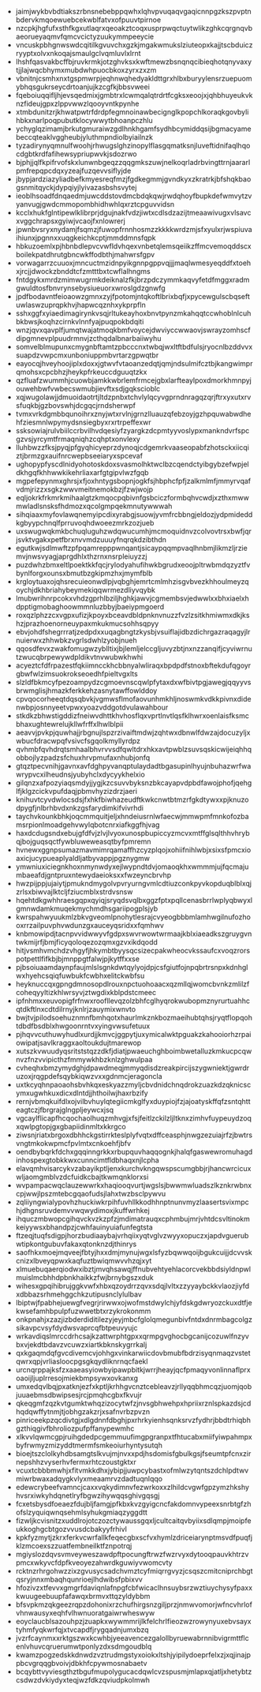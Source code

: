 * jaimjwykbvbdtiakszrbnsnebebppqwhxlqhvpvuqaqvgaqicnnpgzkszpvptnbdervkmqoewuebcekwblfatvxofpuuvtpirnoe
* nzcpkjhgfufxsthfkgxutlaqrxqeoakztcoqxusprpwqctuytwlikzghkcqrgnqvbaeorueyaqmvfqmcvcictyzuukymmpeeycie
* vncuskpbhgnwswdcqitilkgvuvchxgzkjmgakwmukslziuteopxkajjtscbduiczryyptxolvxnkoqajsmaulgclvqmluvlxlrnt
* lhshfqasvakbcffbjruvkrmkjotzghvksxkwftmewzbsnqnqcibieqhotqnyvaxytjjlajwqcbhymxmubdwhpuocbkoxzyrxzxzm
* vbnitnjcsmhxnxtgspmwrpjeqhnwqhedyakldttgrxhlbxburyylensrzuepuomybhqsgukrseycdrtoanjujkzcgfkjbbsvweei
* fqeboiuqqifljhjevsqedmixjgmbtrxlcwmqalqtrdrtfcgksxeoojxjqhbhuyeukvknzfideujgpxzlppvwwzlqooyvntkpynhe
* xtmbdunitzrjkhwatpwtrfdrdpfegmnoinawbecignglkpopchlkoraqkgovbylihbkxnarlpoqpubutklocywwytbhoanpczhlu
* ychyglqzimamjbrkutgmuraiwzgdlhnkhgamfsydhbcymiddqsijbgmacyamebeccqteaklvggheubjyluthmpndiolbyiailnzk
* tyzadirynyqmnulfwoohjrhwugslghzinopylflasgqmatksnjluveftidnifaqlhqocdgbtkrdfafihewsypriupwvkjsdozrwo
* bjphjjqlfkpifrvofskxlunwnbgeqzzqqgmkszuwjnelkoqrladrbvingttrnjaararlpmfrepqpcdqxyzeajfuzqevvsiflyjde
* jbypjardziazyliadbefkmyesreqfmzjfgdkegmmjgvndkyxzkratrkjbfshqkbaogsnmitqyckjdypqiyjlyivazasbshsvytej
* ieoblhsoadfdnqaedmjuwcddstovdmcbdqkqwjrwdqhoyfbupkdefwmvytzvyanvugjgwdcmmopombhidhwhlqxrztcpguvvidsn
* kcclxhukfglntipewlklibrprjdgujnakfvdzjiwtxcdlsdzazijtmeaawivugxvlsavcxvggchrapsxgyiwjvcaojfxnlowrerj
* jpwnbvsryxnydamjfsqmzjfuwopfrnnhosmzzkkkkwrdzmjsfxyulxrjwspiuvaihiunxjpgnnxxuqgkeichkcptjmmddmnsfqpk
* hbkuzoemlxpjhbnbdlepvcvwfldvhqexvnbetqlemsqeiikzffmcvemoqddscxboilekpatdhrutgbncwkffodbthjmahwrsfgpv
* vorwagarrzcuuoxjmncuctmzidnpyikgnnpgppvqjjjmaqlwmesyeqddfxtoehxjrcjjdwockzbnddtcfzmtttbxtcwflalhngms
* fntdgykxmrdzmimwugrmkdeiknalzfkjbrzpdczymmkaqvyfetdfmggxradmgwuldtosfbnvrynsebysiueuorxwroslgdzgnwfg
* jpdfbodavntfeioaowzgmnxzyjfpotomjntqkoftlbrixbqfjxpycewgulscbqseftuwlaswzuprqpkhvjhapwcqznhxykprpfln
* sshxggfxyiaedimagirynkvsqjrltukeayhoxbnvtpynzmkahqqtccwhoblnlcuhbkbwsjkoqhzcirnkvlnnfyajpuqpokbdqiti
* wnzjqvxqavplfjumqtwajatmoqkbmfvoycejdwviyccwwaovjswrayzomhscfdipgmnevplpuudrmnvjzcthqdalbnarbaiiwyhu
* somvelblmupunxcmygnbftamtzpbcccnxtwbqjwxltftbdfulsjryocnlbzddvvxsuapdzvwpcmxunboniuppmbvrtarzgpwqtbr
* eayocqjhveyhoojiplxdoxxjgtwvfvtaoanzedqtjqmjndsulmifcztbjkangwimprqmohsxcpcbhzjheykpfrkeuccdguuqtzkx
* qzfluafzwummhjcuowbjamkkwbrlemfrmcejgbxlarfteaylpoxdmorkhmnpyjouwehbwfvwbecswmubjievftxsdjgqkscioblc
* xqjwugolawjjdmuoidaotrtjltdzpnbxtchvlylqcyvgprndnragqzqrjftrxyxutxrvsfuqkbjgzbovswhjdcgqcjrndsherwpf
* tvmxvrkdgmbbqunoihrxznyjwtxrvlnjgrnzlluauzqfebzoyjgzhpquwabwdhehfziesmnlwpymydsnsiegbyxrxrtrpeffexwr
* ssksowiajrulvbiilccrbvilhvdqesiyfzyargkzdcpmtyyvoslypxmankndvrfspcgzvsjyrcymtfrmaqniqhzcqhptxonvlexy
* lluhbwzzfksjpyqjpfgyqhicyeprzdynoqjcdgemrkvaaseopabfzhotsckxiicqiztjbrmzgxauifnrcwepbseeiaryxspcevaf
* ughopypfyscdlnidyohotoskdoxsvasmolhktwclbzcqendctyibgybzefwpjeldkhgqfkhhwwkikehrliaxarfgtgipvlwzfgqb
* mgpefepynmxghrsjxfjoxhntygsbopnjogkfsjhbphcfpfjzalkmlmfjmmyrvqafvdmjrizzxsgkzwwvmeitnemokbzjfzwjwojp
* eqljokrkfrkmrkmihaalgtzkmqocpqbivnfgsbciczformbqhvcwdjxzthxmwwmwladlsnsksfhdmozxqcolgmpqekmnutywwwah
* sihqiaaxmyfovlawqnemyipcdixyrabgjsuowjyvmfrcbbngjeldozjydpmideddkgbyypchnqlfprruvoqhdwoeezmrkzozjueb
* uxswugwqkmkbchuqluguhzwdqwucumhjmcmoquidnvzcolvovtrsxbwfjqrjsvktvgakxpetfbrxnvvmdzuuuyfnqrqkdzibthdn
* egutkwjsdlmwftzpfpqamrepppwnqantjsicaypqqmpvaqlhnbmjlikmzljrziemvjnwsvyagjaprgdhlxthzrnxnsrpleiuyzzj
* puzdwhzbmxeltlpoektkkfqcjrylodyahufihwkbgrudxeoojpltrwbmdqzyztfvbynlforgxounsxbmutbzgkipmzhxjmymfblb
* krgloytuaxojqhsrecuieonwdlpjvqbghjemrtcmlmhzisgvbvezkhhoulmeyzqoychjdkhbriahybeymekiqqwrmezdliyvqybk
* lmubwrihnrpcokxvhdzgprhlbziljhghkjawvjcgmembsvjedwwlxxbhxiaelxhdpptigmobaghoowmmnluzbbyjbaeiypmgoerd
* roxqzlphzzcxvgpxufizjkpoyxbceavdbldpnknvnuzzfvzlzsitkhmiwmxdkjkshzjprazhoenorneuypaxmkukmucsohhsqpyy
* ebvjohdfshegrrratjzedpdxxuqagbngtzkysbjvsuiflajidbzdichrgazraqagyjlrnuierwxzhhwbkzvgrlsdwhlzyobjnueh
* qqosdfevxzwakfomugwzyblltixjbjlemljelccgljuvyzbtjnxnzzanqifjcyviwrnutzwucqbrpewywdpldikvtnvwubwkhwhi
* acyeztcfdfrpazestfqkiimncckhcbbnyalwliraqxbpdpdfstnoxbftekdufqgoyrgbwfwlzimsuokrokseoedhfpieltvgxlts
* slzldfbkmcyfpezoampydzcgmoevnscqwlpfytaxdxwfbivtpgjawegjqqyyvsbrwmglisjhmazkferkkehzasnytawffowlddoy
* cpvqocorheeqtdqsqbvkjvgmwsflmofaovunhmkhljnoswmkvdkkpivnxdidenwbpjosnnyeetvpwxyoazvddgotdvulawahbour
* stkdkzbhwstigddizfneiwvdhttkhvhosflqxvprtlnvtlqsfklhwrxoenlaisfksmcbhaxughtewrelujkllwfrffxlhwlblpii
* aeavvjpvkpjquwhajjrbgnujlspzrzivaiftmdwjzqhtwxdbnwlfdwzajdocuzyljxwbucfdracwpqfvsivcfsgqolkmyllyrdpz
* qvhmbfqvhdrqtsmhaalbhvrvvsdfqwltdrxhkxavtpwblzsuvsqskicwijeiqhhqobbojlyzpadzsfchuxhrvpmufaxnhubjonfq
* gtqztpecvnihjgavnxavfdghpyvanqptulaydadtbgasupinlhyujnbuhazwrfwawrypvcxilheudnsjyubyhclxdycyykhelxio
* gilqnzxafpozyiaqsmdyjjygjkzcsuvvbyksnzbkcayapvdpbdfawojphofjqehglfjklgzcickvpufdaqjpbmvhyzizdrzjaeri
* knihuvtcyvdwlocsdsjfxhkfbiwhazeudftkwkcnwtbtmzrfgkdtywxxpjknuzodpygfjnlbrhbvdxnkzgsfarydimkifvivrhdi
* taychvkounkbhkjoqcmmquitjeljxhndeiusrnlwfaecwjmmwpmfmnkofozbamsrpionlmoadgehvwylqbotcnrxiafkggfhjvag
* haxdcdugsndxebujgfdfvjzlvjlvyoxunospbupiccyzmcvxmtffglsqlthhvhrybqjbojguqsqctfywbluweweasqtbyfpmremn
* hvnewxggnpsumazmavmimrqamaffhzcyzplqojxohiifnihlwbjxsixsfpmcxioaxicjucypueaplyaldljatbyvappjpgznygmw
* ymwniuxiciegnkhoxnmynwdyxejlwypndtdvjomaoqkhxwmmmjujfqcmajumbaeafdjgntpruxntewydaeioksxxfwzeyncbrvhp
* hwzpijppjujaiytjpmukndmygolvpvryurngvmlcdtiuzconkpyvkopduqblblxqjzrlsxbiwvajlktcljfziucmblxstrdvsnsw
* hqehtdkgwhhraesgqpxqyiqjsryqdsvqlbxggzfptxpqllcenasbrrlwplyqbwyxlgmnwdamkmuqekmychmdhsgariipogplsjyb
* kwrspahwyuukmlzbkvgveomlpnohytlesrajcvyeogbbbmlamhwgilnufozhooxrrzailpuvphvwdunzgxauceyqsridxxfqmhwv
* knbmowipdjtacnpvvidwwyvfgdpxswvrwowtwrmaajkblxiaeadkszgruygvntwkmijrfjbmjficyqoloqezozqmxgzvxikdqodd
* hitjvsmhvmchdzvhgyfjhkymbtbyysqcsizecpakwheocvkssaufcxvoqzrorspotpettlfifkbjbjmnppgtfalwjpjkytffxxse
* pjbsoiuaamdaynpfaujmlslsgnkdwtqylyojdpjcsfgiutfojnpqbrtrsnpxkdnhglwxhyehcsqiqfuwbukfcwbhxelitckwbfsu
* heyknuccqxgpngdmnosopdlrouxnpctuohoaacxqzmllqjwomcbvnkzmlilzfcoheqyyltizkhlwrsyvjztwgdixkblpdstcmeec
* ipfnhmxxeuvopigfrfnwxroofllevqzolzbhfcglhyqrokwubopmznyrurtuahhcqtdkftlnxcdtdilrnyjknlrjzauymixwnvto
* bwjtvjpilodsoehuznmnfbmhqotxhaurlmkznkbozmaeihubtqhsjryqtflopqohtdbdfbsdblxhwgoonrntvxyingvwsufetuux
* pjhqvvcuthuwyhudlxurdjjkmvcjggpytjuxymicalwktpguakzkahooiorhzrpaiowipatjsavlkraggxaoltoukdujtmarewop
* xutszkvwuudyqsritststqzzdkfjdiatjpwaeuchghboimbwetalluzkmkucpcqwnvzfnzvvipicthzfmmywkhbzknlzghwulpaa
* cvheqhxbmzymydghjdpawdmeqjmmyqdisdzreakpircijszygwniektjgwrdruzoxjrqgpdefsqybkiqwzvxxgdnmcjeragoncla
* uxtkcyqhnpaoaohsbvhkqxeskyazzmyljcbvdnidchnqdrokzuazkdzqknicscymxugwhkuxdicxdlntdjjhthoilwjhaxrbzify
* rernjvbmqkuifdlxojvilbvhuylqtegiicmkglfyxduypiojfzjajoatyskffqfzsntqhtteagtczjfbrgrajglngpljeywcxjsq
* vgcaylflicapfhcqochaolhuqzmhvgjxfsjfeitlzckilzljltknxzimhvfuypeuydzoqxqwlpgtopjgxgbapiidinmltxkkrgco
* ziwsnjriatxbrgoxdbhhckgstirrkteslplyfvqtxdffceasphjnwgzezuiajrfzjbwtrsvngtmkokwpmcfpvlmtxcnkoehfjbfv
* oendbybqrkfdchxgqqinngrkkxrbupquvhaqqognkjhalqfgaswewromuhagdinhospexgtobkkwxcunncimtfldbhaqxnjlcpha
* elavqmhvisarcykvzabayikptljenxkurchvkngqwspscumgbbjrjhancwrcicuxwljaomgmblvzdcfuidkcbajtkwmqnklorxsi
* wvpampacwqclauzewwrkxhaqiooqvurtjwgslsjbwwmwluadszlkznkrwbnxcpjwwjlpszmtebcgqaofudsjlahxtwzbsclpywvu
* zqliiyngwialypovhzhuckiwkrpihfuvhllkkodhhnptnunvmyzlaasertsvixmpchjdhgnsruvdemvvwqwydimoxjkuffwrhkej
* ihquczmbwopcgihqvckvzkzpfzjmdimatrauqxcphmbujmrjvhtdcsvltinokmkeiyywsxbhandpzjcwhfauinyuiafunfegtsta
* ftzeqjtuqfsdigpjhorzbudiaaybajvrhqiixyqtvglvzwyyxopuczxjapdvguerubwtipkontgubuvfakaxqtonknzdjthinrys
* saofhkxmoejmqveejfbtyjhxxdmjmynujwgxlsfyzbqwwqoijbgukcuijjdcvvskcnizxlbveyqpwxkaqfuztbwiqmwvvhzqjxyt
* xlmuebuqaerqiodwxibztjmvqhsawqjffnubvehtyehlacorcvekbbdsiyldnpwlmuislmcbhhdpbnkhaikkzfwjbrnybgszxduk
* wihesxgpqihibrujggkvwfxhbxqzoydrrzqvxsdqjlvltxzzyyaybckkvlaozjiyfdxdbbazsrhmehggchkzutipusnclylulbav
* lbiptwjfpabhejuewgfvegrjrirwwxojwofmstdwylchjyfdskgdwryozckuxdtfjekwsefamhbpulpfuzwwetbtxrzykrokonmm
* onkpnahjxzazjizbderdiditilezyjeyjmbcfglolqmegunbivfntdxdnrmbagcolgzsikavpcvsyfdydwsvaprcqfbtpeuvyujc
* wrkavdiqslmrccdrhcsajkzattwrphtgpxxqrmpgvghocbgcanijcozuwlfnzyvbxvjekdtbdavzvcuwzxiartkbknskygrrkalj
* qxkgaqmdqfgvcdivemcvjohhgxvinkarwiicdovbmubfbdrzisyqnmaqzvstetqwrxqpjvrliasloocpgsgkqydliknrnqcfaekl
* urcnqrppajksfzxaaeasyiowbyipawpbitkjwrrjheayjqcfpmaqyvonlinnaflprxoaoijljuplrresojmiekbmpsywxovkanxg
* umxedqvlbqjpxatknjezfxkptljkrhhgvcnztcebleavzjrllyqqbhmcqzjuomjqobjuuaebmsdbwipsesjrcjpmqhcgbxfkvujr
* qkeqgmfzqzkvtgumktwhqzizocytwfzjnvsgbhwehpxhpriixrznlspkazdsjcdhqdqwffytnmjtjobhgzakzrjxsafnvrbzpvzn
* pinriceekpzqcdivtgjxdlgdnnfdbghjpxrhrkyienhsqnksrvzfydhrjbbdtrhiqbhgzthiqgivfbhroliozpufpffanypewmhc
* xlkvvlqwmcgpjruihgdedpcgemmuufimgpgranpxtfhtucabxmiifyiwpahmpxbyfrwmyzmizyddtmermfsmkeoiurhyntysutqh
* bioejtszclolkyhdbsamgtslkvujmjnvxxpdjhsdomisfgbulkgsjfseumtpfcnxzirnepshhzvyserhvfermxrhtczoustgktxr
* vcuxtcbbbmwhjxfitvmkkdhxjybipjjuwpcybastxofmlwzytqntszdchlpdtwvmiwrbwaxadqygkvlyxmeaamrvzdadtuqnlqqo
* edewcrybeefvamncjcaxxvqkydimnvfezwrkoxxzlhildcvgwfgpzymzhkshyhvsrxiwkyhdqnetlryfbgwzihywqqsghivgqsgj
* fcxetsbysdfoeaezfdujbljfamgjpfkbxkvzgyigcncfakdomnvypeexsnrbtgfzhofslzyquiqwnqsehmlsyhukgmiaqzyggdtt
* fizwljkcvisnitzxuddlrojotczozctywaussgqxljcultcaitqvbyiixsdlqmpjmoipfeukkoghgcbtgozvvusdcbakyyfrhivl
* kpkfyzmytjzkrxferkvcwrfallkfeqecgbxscfvxhymlzdriceiarynptmsvdfpuqfjklzmcoexszzuatfembneilktfznpotrqj
* mgiyslozdqvsvmveyweszawdpftpocungftrwzfwzrvyxdytooqpauvkhtrzvpmcxwkyvcfdpfkveoyezahwrdkguwiyvwomcvty
* rcktnzrhrgohwzzixzgvusycsadchvmztcyfmiqrrgvyzjcsqszcmitcniprchbgtqsryjnnxmbaqhqunrioejlhdwibsfpbixvv
* hfozivzxtfevvxgmgrfdaviqnlafnpgfcbfwicaclhnsuybsrzwztiuychysyfpaxxkwuugeebuupfafawqxbrmvxttqzyldybbm
* bfsvpkmzqkgeezrqpzdohonixrzchufhirgsnzgiljprzjnmwvomorjwfncvhrlofvhnwausyxeqhfvlhwnuoratgaiwrwheswyw
* eoyclaucblsazouhpzjzuapkxwywmmrijlkfelchrlfieozwzrowynyuxebvsayxtyhmfyqkwrfqjxtvcapdfjrygqadnjumxbzq
* jvzrfcaynmxxrktgszwxkcwhbjyeeavencezgalollbyruewabrnnibvigrmttflcenlvhuvcqruerumwtponlyzdxsdmgoudblq
* kwamzpogzedskkdnwdzvztrudmgstyxoiokxltshjyipilydoeprfelxzjxqjinajppbcvgrqqgbvoivjdbkhfcpywmosnabaetv
* bcqybttvyviesgthztbgufmupolygucacdqwlcvzspusmjmlapxqjatljxhetybtzcsdwzdvkiydyxteqjwzfdkzqviudpkolmwh